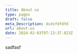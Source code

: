 ```yaml
---
title: About us
type: pages
draft: false
meta_Description: dsdsfdfdfd
url: about-us
date: 2024-02-03T07:13:37.823Z
---
```

s﻿adfasf